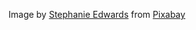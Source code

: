 Image by <a href="https://pixabay.com/users/wanderercreative-855399/?utm_source=link-attribution&amp;utm_medium=referral&amp;utm_campaign=image&amp;utm_content=973460">Stephanie Edwards</a> from <a href="https://pixabay.com//?utm_source=link-attribution&amp;utm_medium=referral&amp;utm_campaign=image&amp;utm_content=973460">Pixabay</a>